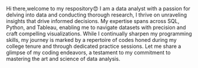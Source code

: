 Hi there,welcome to my respository😍 I am a  data analyst with a passion for delving into data and conducting thorough research, I thrive on unraveling insights that drive informed decisions. My expertise spans across SQL, Python, and Tableau, enabling me to navigate datasets with precision and craft compelling visualizations. While I continually sharpen my programming skills, my journey is marked by a repertoire of codes honed during my college tenure and through dedicated practice sessions. Let me share a glimpse of my coding endeavors, a testament to my commitment to mastering the art and science of data analysis.
